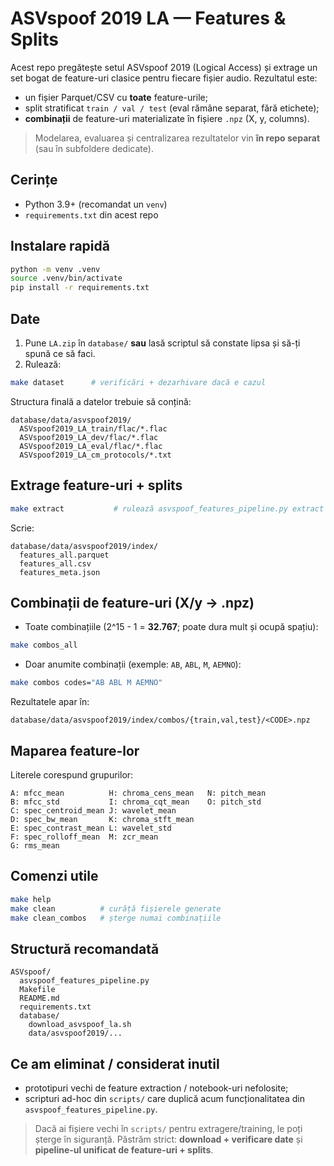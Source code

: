 # ASVspoof 2019 LA — Features & Splits

Acest repo pregătește setul ASVspoof 2019 (Logical Access) și extrage un set bogat de
feature-uri clasice pentru fiecare fișier audio. Rezultatul este:
- un fișier Parquet/CSV cu **toate** feature-urile;
- split stratificat `train / val / test` (eval rămâne separat, fără etichete);
- **combinații** de feature-uri materializate în fișiere `.npz` (X, y, columns).

> Modelarea, evaluarea și centralizarea rezultatelor vin **în repo separat** (sau în subfoldere dedicate).

## Cerințe
- Python 3.9+ (recomandat un `venv`)
- `requirements.txt` din acest repo

## Instalare rapidă
```bash
python -m venv .venv
source .venv/bin/activate
pip install -r requirements.txt
```

## Date
1. Pune `LA.zip` în `database/` **sau** lasă scriptul să constate lipsa și să-ți spună ce să faci.
2. Rulează:
```bash
make dataset      # verificări + dezarhivare dacă e cazul
```

Structura finală a datelor trebuie să conțină:
```
database/data/asvspoof2019/
  ASVspoof2019_LA_train/flac/*.flac
  ASVspoof2019_LA_dev/flac/*.flac
  ASVspoof2019_LA_eval/flac/*.flac
  ASVspoof2019_LA_cm_protocols/*.txt
```

## Extrage feature-uri + splits
```bash
make extract           # rulează asvspoof_features_pipeline.py extract
```
Scrie:
```
database/data/asvspoof2019/index/
  features_all.parquet
  features_all.csv
  features_meta.json
```

## Combinații de feature-uri (X/y -> .npz)
- Toate combinațiile (2^15 - 1 = **32.767**; poate dura mult și ocupă spațiu):
```bash
make combos_all
```
- Doar anumite combinații (exemple: `AB`, `ABL`, `M`, `AEMNO`):
```bash
make combos codes="AB ABL M AEMNO"
```
Rezultatele apar în:
```
database/data/asvspoof2019/index/combos/{train,val,test}/<CODE>.npz
```

## Maparea feature-lor
Literele corespund grupurilor:
```
A: mfcc_mean          H: chroma_cens_mean   N: pitch_mean
B: mfcc_std           I: chroma_cqt_mean    O: pitch_std
C: spec_centroid_mean J: wavelet_mean
D: spec_bw_mean       K: chroma_stft_mean
E: spec_contrast_mean L: wavelet_std
F: spec_rolloff_mean  M: zcr_mean
G: rms_mean
```

## Comenzi utile
```bash
make help
make clean          # curăță fișierele generate
make clean_combos   # șterge numai combinațiile
```

## Structură recomandată
```
ASVspoof/
  asvspoof_features_pipeline.py
  Makefile
  README.md
  requirements.txt
  database/
    download_asvspoof_la.sh
    data/asvspoof2019/...
```

## Ce am eliminat / considerat inutil
- prototipuri vechi de feature extraction / notebook-uri nefolosite;
- scripturi ad-hoc din `scripts/` care duplică acum funcționalitatea din
  `asvspoof_features_pipeline.py`.

> Dacă ai fișiere vechi în `scripts/` pentru extragere/training, le poți șterge în siguranță.
Păstrăm strict: **download + verificare date** și **pipeline-ul unificat de feature-uri + splits**.
